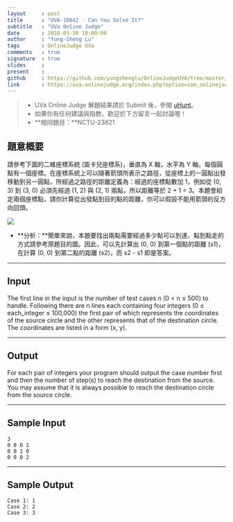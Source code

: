 ```yaml
---
layout     : post
title      : "UVA-10642 - Can You Solve It?"
subtitle   : "UVa Online Judge"
date       : 2018-03-30 18:00:00
author     : "Yung-Sheng Lu"
tags       : OnlineJudge UVa
comments   : true
signature  : true
slides     : 
present    :
github     : https://github.com/yungshenglu/OnlineJudgeUVA/tree/master/UVA-10642
link       : https://uva.onlinejudge.org/index.php?option=com_onlinejudge&Itemid=8&page=show_problem&problem=54
---
```


> * UVa Online Judge 解題結果請於 Submit 後，參閱 [uHunt](https://uhunt.onlinejudge.org/)。
> * 如果你有任何建議與指教，歡迎於下方留言一起討論喔！
> * **相同題目：**NCTU-23821

## 題意概要

請參考下圖的二維座標系統 (笛卡兒座標系)，垂直為 X 軸，水平為 Y 軸，每個圓點有一個座標。在座標系統上可以隨著箭頭所表示之路徑，從座標上的一圓點出發移動到另一圓點，所經過之路徑的距離定義為：經過的座標點數加 1，例如從 (0, 3) 到 (3, 0) 必須先經過 (1, 2) 與 (2, 1) 兩點，所以距離等於 2 + 1 = 3。本題會給定兩個座標點，請你計算從出發點到目的點的距離，你可以假設不能用箭頭的反方向回頭。

![](http://gpe3.acm-icpc.tw/pct/images/8870d5bbbdbbe4e90619a25a1f112e27.jpg)

* **分析：**簡單來說，本題要找出兩點需要經過多少點可以到達，點到點走的方式請參考原題目的圖。因此，可以先計算出 (0, 0) 到第一個點的距離 (s1)，在計算 (0, 0) 到第二點的距離 (s2)，而 s2 - s1 即是答案。

---
## Input

The first line in the input is the number of test cases n (0 < n ≤ 500) to handle. Following there are n lines each containing four integers (0 ≤ each_integer ≤ 100,000) the first pair of which represents the coordinates of the source circle and the other represents that of the destination circle. The coordinates are listed in a form (x, y).

---
## Output

For each pair of integers your program should output the case number first and then the number of step(s) to reach the destination from the source. You may assume that it is always possible to reach the destination circle from the source circle.

---
## Sample Input

```
3
0 0 0 1
0 0 1 0
0 0 0 2
```

---
## Sample Output

```
Case 1: 1
Case 2: 2
Case 3: 3
```